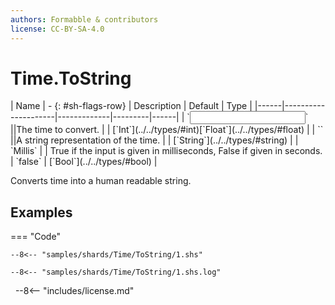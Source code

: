 ```yaml
---
authors: Formabble & contributors
license: CC-BY-SA-4.0
---
```



# Time.ToString

<div class="sh-parameters" markdown="1">
| Name | - {: #sh-flags-row} | Description | Default | Type |
|------|---------------------|-------------|---------|------|
| `<input>` ||The time to convert. | | [`Int`](../../types/#int)[`Float`](../../types/#float) |
| `<output>` ||A string representation of the time. | | [`String`](../../types/#string) |
| `Millis` |  | True if the input is given in milliseconds, False if given in seconds. | `false` | [`Bool`](../../types/#bool) |

</div>

Converts time into a human readable string.

## Examples

=== "Code"

  ```x86asm linenums="1"
  --8<-- "samples/shards/Time/ToString/1.shs"
  ```

  ```
  --8<-- "samples/shards/Time/ToString/1.shs.log"
  ```
&nbsp;
--8<-- "includes/license.md"

